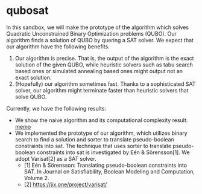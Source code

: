 # qubosat

In this sandbox, we will make the prototype of the algorithm which solves Quadratic Unconstrained Binary Optimization problems (QUBO).  Our algorithm finds a solution of QUBO by quering a SAT solver.  We expect that our algorithm have the following benefits.
1. Our algorithm is precise.  That is, the output of the algorithm is the exact solution of the given QUBO, while heuristic solvers such as tabu search based ones or simulated annealing based ones might output not an exact solution.
1. (Hopefully) our algorithm sometimes fast.  Thanks to a sophisticated SAT solver, our algorithm might terminate faster than heuristic solvers that solve QUBO.

Currently, we have the following results:
- We show the naive algorithm and its computational complexity result. [memo](https://github.com/hysok2/qubosat/blob/master/qubo2sat.pdf)
- We implemented the prototype of our algorithm, which utilizes binary search to find a solution and sorter to translate pseudo-boolean constraints into sat.  The technique that uses sorter to translate pseudo-boolean constraints into sat is investigated by Eén & Sörensson[1]. We adopt Varisat[2] as a SAT solver.
    - [1] Eén & Sörensson: Translating pseudo-boolean constraints into SAT. In Journal on Satisfiability, Boolean Modeling and Computation, Volume 2.
    - [2] https://jix.one/project/varisat/
